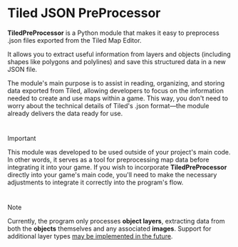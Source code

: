 # Tiled JSON PreProcessor

**TiledPreProcessor** is a Python module that makes it easy to preprocess .json files exported from the Tiled Map Editor.

It allows you to extract useful information from layers and objects (including shapes like polygons and polylines) and save this structured data in a new JSON file.

The module's main purpose is to assist in reading, organizing, and storing data exported from Tiled, allowing developers to focus on the information needed to create and use maps within a game. This way, you don't need to worry about the technical details of Tiled's .json format—the module already delivers the data ready for use.

#

> [!IMPORTANT]
> This module was developed to be used outside of your project's main code. In other words, it serves as a tool for preprocessing map data before integrating it into your game.
> If you wish to incorporate **TiledPreProcessor** directly into your game's main code, you'll need to make the necessary adjustments to integrate it correctly into the program's flow.

#

> [!NOTE]
> Currently, the program only processes **object layers**, extracting data from both the **objects** themselves and any associated **images**.
> Support for additional layer types <ins>may be implemented in the future</ins>.
